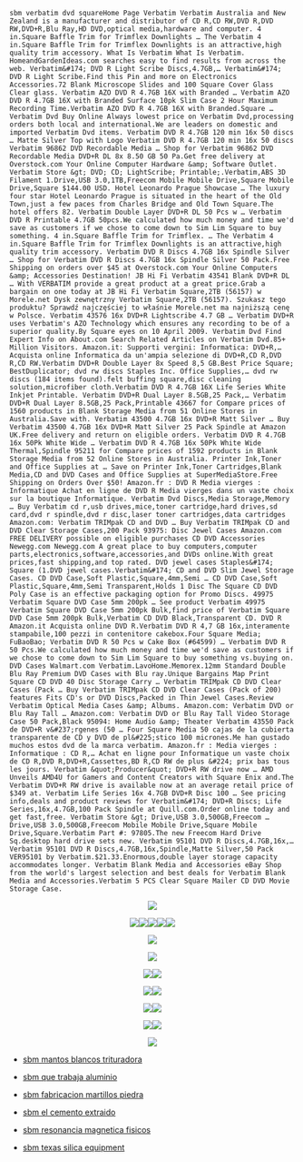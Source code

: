 
```
sbm verbatim dvd squareHome Page Verbatim Verbatim Australia and New Zealand is a manufacturer and distributor of CD R,CD RW,DVD R,DVD RW,DVD+R,Blu Ray,HD DVD,optical media,hardware and computer. 4 in.Square Baffle Trim for Trimflex Downlights … The Verbatim 4 in.Square Baffle Trim for Trimflex Downlights is an attractive,high quality trim accessory. What Is Verbatim What Is Verbatim. HomeandGardenIdeas.com searches easy to find results from across the web. Verbatim&#174; DVD R Light Scribe Discs,4.7GB,… Verbatim&#174; DVD R Light Scribe.Find this Pin and more on Electronics Accessories.72 Blank Microscope Slides and 100 Square Cover Glass Clear glass. Verbatim AZO DVD R 4.7GB 16X with Branded … Verbatim AZO DVD R 4.7GB 16X with Branded Surface 10pk Slim Case 2 Hour Maximum Recording Time.Verbatim AZO DVD R 4.7GB 16X with Branded.Square … Verbatim Dvd Buy Online Always lowest price on Verbatim Dvd,processing orders both local and international.We are leaders on domestic and imported Verbatim Dvd items. Verbatim DVD R 4.7GB 120 min 16x 50 discs … Matte Silver Top with Logo Verbatim DVD R 4.7GB 120 min 16x 50 discs Verbatim 96862 DVD Recordable Media … Shop for Verbatim 96862 DVD Recordable Media DVD+R DL 8x 8.50 GB 50 Pa.Get free delivery at Overstock.com Your Online Computer Hardware &amp; Software Outlet. Verbatim Store &gt; DVD; CD; LightScribe; Printable;.Verbatim,ABS 3D Filament 1.Drive,USB 3.0,1TB,Freecom Mobile Mobile Drive,Square Mobile Drive,Square $144.00 USD. Hotel Leonardo Prague Showcase … The luxury four star Hotel Leonardo Prague is situated in the heart of the Old Town,just a few paces from Charles Bridge and Old Town Square.The hotel offers 82. Verbatim Double Layer DVD+R DL 50 Pcs w … Verbatim DVD R Printable 4.7GB 50pcs.We calculated how much money and time we'd save as customers if we chose to come down to Sim Lim Square to buy something. 4 in.Square Baffle Trim for Trimflex. … The Verbatim 4 in.Square Baffle Trim for Trimflex Downlights is an attractive,high quality trim accessory. Verbatim DVD R Discs 4.7GB 16x Spindle Silver … Shop for Verbatim DVD R Discs 4.7GB 16x Spindle Silver 50 Pack.Free Shipping on orders over $45 at Overstock.com Your Online Computers &amp; Accessories Destination! JB Hi Fi Verbatim 43541 Blank DVD+R DL … With VERBATIM provide a great product at a great price.Grab a bargain on one today at JB Hi Fi Verbatim Square,2TB (56157) w Morele.net Dysk zewnętrzny Verbatim Square,2TB (56157). Szukasz tego produktu? Sprawdź najczęściej to właśnie Morele.net ma najniższą cenę w Polsce. Verbatim 43576 16x DVD+R Lightscribe 4.7 GB … Verbatim DVD+R uses Verbatim's AZO Technology which ensures any recording to be of a superior quality.By Square eyes on 10 April 2009. Verbatim Dvd Find Expert Info on About.com Search Related Articles on Verbatim Dvd.85+ Million Visitors. Amazon.it: Supporti vergini: Informatica: DVD+R,… Acquista online Informatica da un'ampia selezione di DVD+R,CD R,DVD R,CD RW.Verbatim DVD+R Double Layer 8x Speed 8,5 GB.Best Price Square; BestDuplicator; dvd rw discs Staples Inc. Office Supplies,… dvd rw discs (184 items found).felt buffing square,disc cleaning solution,microfiber cloth.Verbatim DVD R 4.7GB 16X Life Series White Inkjet Printable. Verbatim DVD+R Dual Layer 8.5GB,25 Pack,… Verbatim DVD+R Dual Layer 8.5GB,25 Pack,Printable 43667 for Compare prices of 1560 products in Blank Storage Media from 51 Online Stores in Australia.Save with. Verbatim 43500 4.7GB 16x DVD+R Matt Silver … Buy Verbatim 43500 4.7GB 16x DVD+R Matt Silver 25 Pack Spindle at Amazon UK.Free delivery and return on eligible orders. Verbatim DVD R 4.7GB 16x 50Pk White Wide … Verbatim DVD R 4.7GB 16x 50Pk White Wide Thermal,Spindle 95211 for Compare prices of 1592 products in Blank Storage Media from 52 Online Stores in Australia. Printer Ink,Toner and Office Supplies at … Save on Printer Ink,Toner Cartridges,Blank Media,CD and DVD Cases and Office Supplies at SuperMediaStore.Free Shipping on Orders Over $50! Amazon.fr : DVD R Media vierges : Informatique Achat en ligne de DVD R Media vierges dans un vaste choix sur la boutique Informatique. Verbatim Dvd Discs,Media Storage,Memory … Buy Verbatim cd r,usb drives,mice,toner cartridge,hard drives,sd card,dvd r spindle,dvd r disc,laser toner cartridges,data cartridges Amazon.com: Verbatim TRIMpak CD and DVD … Buy Verbatim TRIMpak CD and DVD Clear Storage Cases,200 Pack 93975: Disc Jewel Cases Amazon.com FREE DELIVERY possible on eligible purchases CD DVD Accessories Newegg.com Newegg.com A great place to buy computers,computer parts,electronics,software,accessories,and DVDs online.With great prices,fast shipping,and top rated. DVD jewel cases Staples&#174; Square (1.DVD jewel cases.Verbatim&#174; CD and DVD Slim Jewel Storage Cases. CD DVD Case,Soft Plastic,Square,4mm,Semi … CD DVD Case,Soft Plastic,Square,4mm,Semi Transparent,Holds 1 Disc The Square CD DVD Poly Case is an effective packaging option for Promo Discs. 49975 Verbatim Square DVD Case 5mm 200pk … See product Verbatim 49975 Verbatim Square DVD Case 5mm 200pk Bulk,find price of Verbatim Square DVD Case 5mm 200pk Bulk,Verbatim CD DVD Black,Transparent CD. DVD R Amazon.it Acquista online DVD R.Verbatim DVD R 4,7 GB 16x,interamente stampabile,100 pezzi in contenitore cakebox.Four Square Media; FuBaoBao; Verbatim DVD R 50 Pcs w Cake Box (#64599) … Verbatim DVD R 50 Pcs.We calculated how much money and time we'd save as customers if we chose to come down to Sim Lim Square to buy something vs.buying on. DVD Cases Walmart.com Verbatim.LavoHome.Memorex.12mm Standard Double Blu Ray Premium DVD Cases with Blu ray.Unique Bargains Map Print Square CD DVD 40 Disc Storage Carry … Verbatim TRIMpak CD DVD Clear Cases (Pack … Buy Verbatim TRIMpak CD DVD Clear Cases (Pack of 200) features Fits CD's or DVD Discs,Packed in Thin Jewel Cases.Review Verbatim Optical Media Cases &amp; Albums. Amazon.com: Verbatim DVD or Blu Ray Tall … Amazon.com: Verbatim DVD or Blu Ray Tall Video Storage Case 50 Pack,Black 95094: Home Audio &amp; Theater Verbatim 43550 Pack de DVD+R v&#237;rgenes (50 … Four Square Media 50 cajas de la cubierta transparente de CD y DVD de pl&#225;stico 100 micrones.Me han gustado muchos estos dvd de la marca verbatim. Amazon.fr : Media vierges : Informatique : CD R,… Achat en ligne pour Informatique un vaste choix de CD R,DVD R,DVD+R,Cassettes,BD R,CD RW de plus &#224; prix bas tous les jours. Verbatim &quot;Producer&quot; DVD+R RW drive now … AMD Unveils AMD4U for Gamers and Content Creators with Square Enix and.The Verbatim DVD+R RW drive is available now at an average retail price of $349 at. Verbatim Life Series 16x 4.7GB DVD+R Disc 100 … See pricing info,deals and product reviews for Verbatim&#174; DVD+R Discs; Life Series,16x,4.7GB,100 Pack Spindle at Quill.com.Order online today and get fast,free. Verbatim Store &gt; Drive,USB 3.0,500GB,Freecom … Drive,USB 3.0,500GB,Freecom Mobile Mobile Drive,Square Mobile Drive,Square.Verbatim Part #: 97805.The new Freecom Hard Drive Sq.desktop hard drive sets new. Verbatim 95101 DVD R Discs,4.7GB,16x,… Verbatim 95101 DVD R Discs,4.7GB,16x,Spindle,Matte Silver,50 Pack VER95101 by Verbatim.$21.33.Enormous,double layer storage capacity accommodates longer. Verbatim Blank Media and Accessories eBay Shop from the world's largest selection and best deals for Verbatim Blank Media and Accessories.Verbatim 5 PCS Clear Square Mailer CD DVD Movie Storage Case. 
```

<div align="center">

<a href="https://es-crusher.shibang-china.com/github&k=sbm+verbatim+dvd+square"><img src="https://static.shibang-china.com/es/crusher/logo.jpg"></a>

<a href="https://es-crusher.shibang-china.com/github&k=sbm+verbatim+dvd+square"><img src="https://static.shibang-china.com/es/crusher/index.jpg"></a><a href="https://es-crusher.shibang-china.com/material.htmlgithub&k=sbm+verbatim+dvd+square"><img src="https://static.shibang-china.com/es/crusher/material.jpg"></a><a href="https://es-crusher.shibang-china.com/application.htmlgithub&k=sbm+verbatim+dvd+square"><img src="https://static.shibang-china.com/es/crusher/application.jpg"></a><a href="https://es-crusher.shibang-china.com/aboutus.htmlgithub&k=sbm+verbatim+dvd+square"><img src="https://static.shibang-china.com/es/crusher/aboutus.jpg"></a><a href="https://es-crusher.shibang-china.com/contact.htmlgithub&k=sbm+verbatim+dvd+square"><img src="https://static.shibang-china.com/es/crusher/contact.jpg"></a>

<a href="https://es-crusher.shibang-china.com/github&k=sbm+verbatim+dvd+square"><img src="https://static.shibang-china.com/es/crusher/banner.jpg"></a>

<a href="https://swt.shibang-china.com/github&k=sbm+verbatim+dvd+square"><img src="https://static.shibang-china.com/es/crusher/text.jpg"></a>

<a href="https://swt.shibang-china.com/github&k=sbm+verbatim+dvd+square"><img src="https://static.shibang-china.com/es/crusher/chat.jpg"></a><a href="https://es-crusher.shibang-china.com/contact.htmlgithub&k=sbm+verbatim+dvd+square"><img src="https://static.shibang-china.com/es/crusher/message.jpg"></a>

<a href="https://es-crusher.shibang-china.com/products/pe.htmlgithub&k=sbm+verbatim+dvd+square"><img src="https://static.shibang-china.com/es/crusher/pe.jpg"></a><a href="https://es-crusher.shibang-china.com/products/pf.htmlgithub&k=sbm+verbatim+dvd+square"><img src="https://static.shibang-china.com/es/crusher/pf.jpg"></a>

<a href="https://es-crusher.shibang-china.com/products/hpt.htmlgithub&k=sbm+verbatim+dvd+square"><img src="https://static.shibang-china.com/es/crusher/hpt.jpg"></a><a href="https://es-crusher.shibang-china.com/products/vsi.htmlgithub&k=sbm+verbatim+dvd+square"><img src="https://static.shibang-china.com/es/crusher/vsi.jpg"></a>

<a href="https://es-crusher.shibang-china.com/products/klv.htmlgithub&k=sbm+verbatim+dvd+square"><img src="https://static.shibang-china.com/es/crusher/klv.jpg"></a><a href="https://es-crusher.shibang-china.com/products/portable.htmlgithub&k=sbm+verbatim+dvd+square"><img src="https://static.shibang-china.com/es/crusher/portable.jpg"></a>

<a href="https://swt.shibang-china.com/github&k=sbm+verbatim+dvd+square"><img src="https://static.shibang-china.com/es/crusher/case.jpg"></a>

</div>


* [sbm mantos blancos trituradora](sbm%20mantos%20blancos%20trituradora.md)

* [sbm que trabaja aluminio](sbm%20que%20trabaja%20aluminio.md)

* [sbm fabricacion martillos piedra](sbm%20fabricacion%20martillos%20piedra.md)

* [sbm el cemento extraido](sbm%20el%20cemento%20extraido.md)

* [sbm resonancia magnetica fisicos](sbm%20resonancia%20magnetica%20fisicos.md)

* [sbm texas silica equipment](sbm%20texas%20silica%20equipment.md)